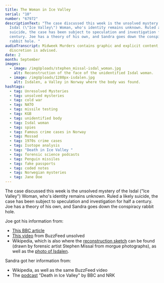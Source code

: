```yaml
---
title: The Woman in Ice Valley
serial: "10"
number: "67972"
descriptionText: "The case discussed this week is the unsolved mystery of the
  Isdal (\"Ice Valley\") Woman, who's identity remains unknown. Ruled a likely
  suicide, the case has been subject to speculation and investigation for half a
  century. Joe has a theory of his own, and Sandra goes down the conspiracy
  rabbit hole. "
audioTranscript: Midweek Murders contains graphic and explicit content, listener
  discretion is advised.
date: 2
month: September
images:
  - image: /imgUploads/stephen_missal-isdal_woman.jpg
    alt: Reconstruction of the face of the unidentified Isdal woman.
  - image: /imgUploads/1280px-isdalen.jpg
    alt: Isdalen, a Valley in Norway where the body was found.
hashtags:
  - tag: Unresolved Mysteries
  - tag: unsolved mysteries
  - tag: cold war
  - tag: NATO
  - tag: missile testing
  - tag: KGB
  - tag: unidentified body
  - tag: Isdal woman
  - tag: spies
  - tag: Famous crime cases in Norway
  - tag: Mossad
  - tag: 1970s crime cases
  - tag: Isotope analysis
  - tag: "Death in Ice Valley "
  - tag: forensic science podcasts
  - tag: Penguin missiles
  - tag: fake passports
  - tag: coded notes
  - tag: Norwegian mysteries
  - tag: Jane Doe
---
```

<!--StartFragment-->

The case discussed this week is the unsolved mystery of the Isdal ("Ice Valley") Woman, who's identity remains unknown. Ruled a likely suicide, the case has been subject to speculation and investigation for half a century. Joe has a theory of his own, and Sandra goes down the conspiracy rabbit hole.

<!--EndFragment-->

Joe got his information from:

* [This BBC article](https://www.bbc.co.uk/programmes/articles/5DFrvxlKG3mhqcGh6GwMfPw/the-secret-police-file-on-the-penguin-missile-system)
* [This video](https://m.youtube.com/watch?v=H-Ar93KL2V0) from BuzzFeed unsolved 
* Wikipedia, which is also where the [reconstruction sketch](https://en.wikipedia.org/wiki/Isdal_Woman#/media/File:Stephen_Missal-Isdal_woman.jpg) can be found (drawn by forensic artist Stephen Missal from morgue photographs), as well as the [photo of Isdalen](https://en.wikipedia.org/wiki/Isdal_Woman#/media/File:Isdalen.JPG). 

Sandra got her information from:

* Wikipedia, as well as the same BuzzFeed video
* The [podcast](https://www.bbc.co.uk/programmes/p060ms2h) "Death in Ice Valley" by BBC and NRK